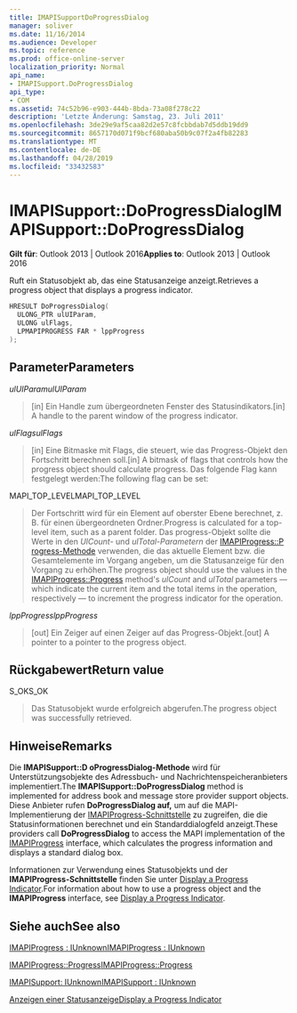 ```yaml
---
title: IMAPISupportDoProgressDialog
manager: soliver
ms.date: 11/16/2014
ms.audience: Developer
ms.topic: reference
ms.prod: office-online-server
localization_priority: Normal
api_name:
- IMAPISupport.DoProgressDialog
api_type:
- COM
ms.assetid: 74c52b96-e903-444b-8bda-73a08f278c22
description: 'Letzte Änderung: Samstag, 23. Juli 2011'
ms.openlocfilehash: 3de29e9af5caa82d2e57c8fcbbdab7d5ddb19dd9
ms.sourcegitcommit: 8657170d071f9bcf680aba50b9c07f2a4fb82283
ms.translationtype: MT
ms.contentlocale: de-DE
ms.lasthandoff: 04/28/2019
ms.locfileid: "33432583"
---
```

# <a name="imapisupportdoprogressdialog"></a><span data-ttu-id="c7410-103">IMAPISupport::DoProgressDialog</span><span class="sxs-lookup"><span data-stu-id="c7410-103">IMAPISupport::DoProgressDialog</span></span>

  
  
<span data-ttu-id="c7410-104">**Gilt für**: Outlook 2013 | Outlook 2016</span><span class="sxs-lookup"><span data-stu-id="c7410-104">**Applies to**: Outlook 2013 | Outlook 2016</span></span> 
  
<span data-ttu-id="c7410-105">Ruft ein Statusobjekt ab, das eine Statusanzeige anzeigt.</span><span class="sxs-lookup"><span data-stu-id="c7410-105">Retrieves a progress object that displays a progress indicator.</span></span>
  
```cpp
HRESULT DoProgressDialog(
  ULONG_PTR ulUIParam,
  ULONG ulFlags,
  LPMAPIPROGRESS FAR * lppProgress
);
```

## <a name="parameters"></a><span data-ttu-id="c7410-106">Parameter</span><span class="sxs-lookup"><span data-stu-id="c7410-106">Parameters</span></span>

 <span data-ttu-id="c7410-107">_ulUIParam_</span><span class="sxs-lookup"><span data-stu-id="c7410-107">_ulUIParam_</span></span>
  
> <span data-ttu-id="c7410-108">[in] Ein Handle zum übergeordneten Fenster des Statusindikators.</span><span class="sxs-lookup"><span data-stu-id="c7410-108">[in] A handle to the parent window of the progress indicator.</span></span>
    
 <span data-ttu-id="c7410-109">_ulFlags_</span><span class="sxs-lookup"><span data-stu-id="c7410-109">_ulFlags_</span></span>
  
> <span data-ttu-id="c7410-110">[in] Eine Bitmaske mit Flags, die steuert, wie das Progress-Objekt den Fortschritt berechnen soll.</span><span class="sxs-lookup"><span data-stu-id="c7410-110">[in] A bitmask of flags that controls how the progress object should calculate progress.</span></span> <span data-ttu-id="c7410-111">Das folgende Flag kann festgelegt werden:</span><span class="sxs-lookup"><span data-stu-id="c7410-111">The following flag can be set:</span></span>
    
<span data-ttu-id="c7410-112">MAPI_TOP_LEVEL</span><span class="sxs-lookup"><span data-stu-id="c7410-112">MAPI_TOP_LEVEL</span></span> 
  
> <span data-ttu-id="c7410-113">Der Fortschritt wird für ein Element auf oberster Ebene berechnet, z. B. für einen übergeordneten Ordner.</span><span class="sxs-lookup"><span data-stu-id="c7410-113">Progress is calculated for a top-level item, such as a parent folder.</span></span> <span data-ttu-id="c7410-114">Das progress-Objekt sollte die Werte in den _UlCount-_ und _ulTotal-Parametern_ der [IMAPIProgress::P rogress-Methode](imapiprogress-progress.md) verwenden, die das aktuelle Element bzw. die Gesamtelemente im Vorgang angeben, um die Statusanzeige für den Vorgang zu erhöhen.</span><span class="sxs-lookup"><span data-stu-id="c7410-114">The progress object should use the values in the [IMAPIProgress::Progress](imapiprogress-progress.md) method's  _ulCount_ and  _ulTotal_ parameters — which indicate the current item and the total items in the operation, respectively — to increment the progress indicator for the operation.</span></span> 
    
 <span data-ttu-id="c7410-115">_lppProgress_</span><span class="sxs-lookup"><span data-stu-id="c7410-115">_lppProgress_</span></span>
  
> <span data-ttu-id="c7410-116">[out] Ein Zeiger auf einen Zeiger auf das Progress-Objekt.</span><span class="sxs-lookup"><span data-stu-id="c7410-116">[out] A pointer to a pointer to the progress object.</span></span>
    
## <a name="return-value"></a><span data-ttu-id="c7410-117">Rückgabewert</span><span class="sxs-lookup"><span data-stu-id="c7410-117">Return value</span></span>

<span data-ttu-id="c7410-118">S_OK</span><span class="sxs-lookup"><span data-stu-id="c7410-118">S_OK</span></span> 
  
> <span data-ttu-id="c7410-119">Das Statusobjekt wurde erfolgreich abgerufen.</span><span class="sxs-lookup"><span data-stu-id="c7410-119">The progress object was successfully retrieved.</span></span>
    
## <a name="remarks"></a><span data-ttu-id="c7410-120">Hinweise</span><span class="sxs-lookup"><span data-stu-id="c7410-120">Remarks</span></span>

<span data-ttu-id="c7410-121">Die **IMAPISupport::D oProgressDialog-Methode** wird für Unterstützungsobjekte des Adressbuch- und Nachrichtenspeicheranbieters implementiert.</span><span class="sxs-lookup"><span data-stu-id="c7410-121">The **IMAPISupport::DoProgressDialog** method is implemented for address book and message store provider support objects.</span></span> <span data-ttu-id="c7410-122">Diese Anbieter rufen **DoProgressDialog auf,** um auf die MAPI-Implementierung der [IMAPIProgress-Schnittstelle](imapiprogressiunknown.md) zu zugreifen, die die Statusinformationen berechnet und ein Standarddialogfeld anzeigt.</span><span class="sxs-lookup"><span data-stu-id="c7410-122">These providers call **DoProgressDialog** to access the MAPI implementation of the [IMAPIProgress](imapiprogressiunknown.md) interface, which calculates the progress information and displays a standard dialog box.</span></span> 
  
<span data-ttu-id="c7410-123">Informationen zur Verwendung eines Statusobjekts und der **IMAPIProgress-Schnittstelle** finden Sie unter [Display a Progress Indicator](how-to-display-a-progress-indicator.md).</span><span class="sxs-lookup"><span data-stu-id="c7410-123">For information about how to use a progress object and the **IMAPIProgress** interface, see [Display a Progress Indicator](how-to-display-a-progress-indicator.md).</span></span>
  
## <a name="see-also"></a><span data-ttu-id="c7410-124">Siehe auch</span><span class="sxs-lookup"><span data-stu-id="c7410-124">See also</span></span>



[<span data-ttu-id="c7410-125">IMAPIProgress : IUnknown</span><span class="sxs-lookup"><span data-stu-id="c7410-125">IMAPIProgress : IUnknown</span></span>](imapiprogressiunknown.md)
  
[<span data-ttu-id="c7410-126">IMAPIProgress::Progress</span><span class="sxs-lookup"><span data-stu-id="c7410-126">IMAPIProgress::Progress</span></span>](imapiprogress-progress.md)
  
[<span data-ttu-id="c7410-127">IMAPISupport: IUnknown</span><span class="sxs-lookup"><span data-stu-id="c7410-127">IMAPISupport : IUnknown</span></span>](imapisupportiunknown.md)


[<span data-ttu-id="c7410-128">Anzeigen einer Statusanzeige</span><span class="sxs-lookup"><span data-stu-id="c7410-128">Display a Progress Indicator</span></span>](how-to-display-a-progress-indicator.md)


